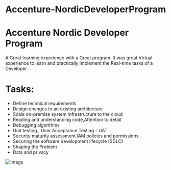 # Accenture-NordicDeveloperProgram

# Accenture Nordic Developer Program
A Great learning experience with a Great program. It was great Virtual experience to learn and practically implement the Real-time tasks of a Developer.
# Tasks:
* Define technical requirements
* Design changes to an existing architecture
* Scale on-premise system infrastructure to the cloud
* Reading and understanding code,Attention to detail 
* Debugging algorithms
* Unit testing , User Acceptance Testing - UAT
* Security maturity assessment IAM policies and permissions
* Securing the software development lifecycle (SDLC)
* Shaping the Problem
* Data and privacy

![image](https)
